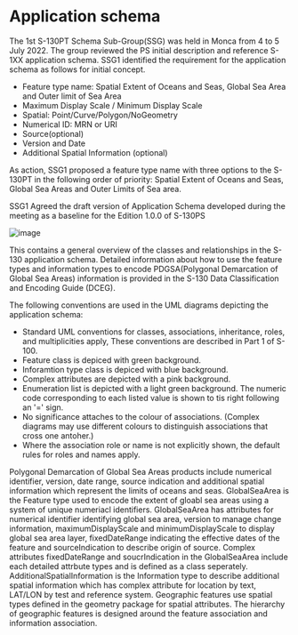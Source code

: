 # Application schema

The 1st S-130PT Schema Sub-Group(SSG) was held in Monca from 4 to 5 July 2022. 
The group reviewed the PS initial description and reference S-1XX application schema. 
SSG1 identified the requirement for the application schema as follows for initial concept. 

  - Feature type name: Spatial Extent of Oceans and Seas, Global Sea Area and Outer limit of Sea Area
  - Maximum Display Scale / Minimum Display Scale
  - Spatial: Point/Curve/Polygon/NoGeometry
  - Numerical ID: MRN or URI
  - Source(optional)
  - Version and Date
  - Additional Spatial Information (optional)

As action, SSG1 proposed a feature type name with three options to the S-130PT in the following order of priority: Spatial Extent of Oceans and Seas, Global Sea Areas and Outer Limits of Sea area.

SSG1 Agreed the draft version of Application Schema developed during the meeting as a baseline for the Edition 1.0.0 of S-130PS

![image](https://user-images.githubusercontent.com/77085220/210652746-8c506587-eced-4115-ade1-fd1918a5afd8.png)

This contains a general overview of the classes and relationships in the S-130 application schema. Detailed information about how to use the feature types and information types to encode PDGSA(Polygonal Demarcation of Global Sea Areas) information is provided in the S-130 Data Classification and Encoding Guide (DCEG).

The following conventions are used in the UML diagrams depicting the application schema:
  - Standard UML conventions for classes, associations, inheritance, roles, and multiplicities apply, These conventions are described in Part 1 of S-100.
  - Feature class is depiced with green background.
  - Inforamtion type class is depiced with blue background.
  - Complex attributes are depicted with a pink background.
  - Enumeration list is depicted with a light green background. The numeric code corresponding to each listed value is shown to tis right following an '=' sign.
  - No significance attaches to the colour of associations. (Complex diagrams may use different colours to distinguish associations that cross one antoher.)
  - Where the association role or name is not explicitly shown, the default rules for roles and names apply. 
  
Polygonal Demarcation of Global Sea Areas products include numerical identifier, version, date range, source indication and additional spatial information which represent the limits of oceans and seas. GlobalSeaArea is the Feature type used to encode the extent of gloabl sea areas using a system of unique numeriacl identifiers. GlobalSeaArea has attributes for numerical identifier identifying global sea area, version to manage change information, maximumDisplayScale and minimumDisplayScale to display global sea area layer, fixedDateRange indicating the effective dates of the feature and sourceIndication to describe origin of source. 
Complex attributes fixedDateRange and soucrIndication in the GlobalSeaArea include each detailed attrbute types and is defined as a class seperately. 
AdditionalSpatialInformation is the Information type to describe additional spatial information which has complex attribute for location by text, LAT/LON by test and reference system. 
Geographic features use spatial types defined in the geometry package for spatial attributes. 
The hierarchy of geographic features is designed around the feature association and information association. 
